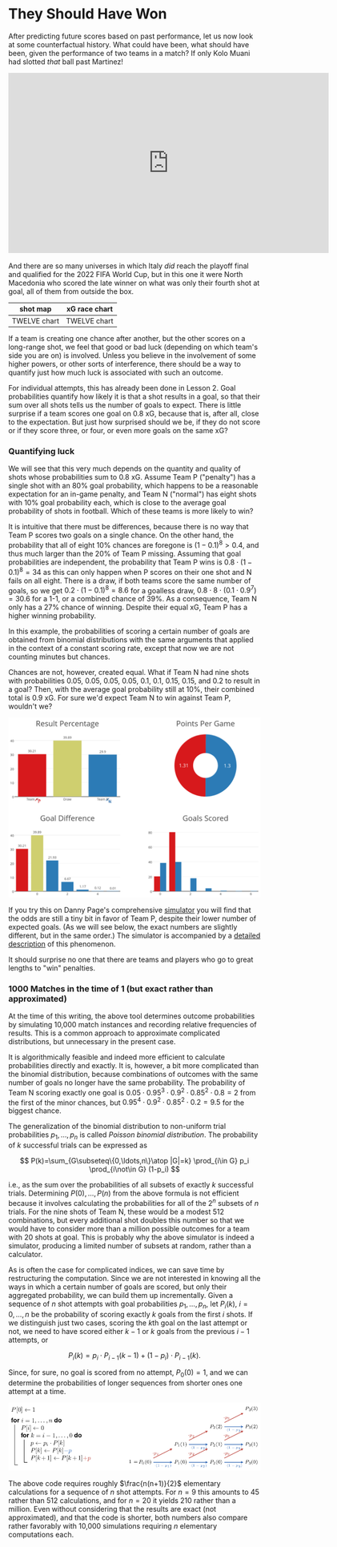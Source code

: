 They Should Have Won
====================

After predicting future scores based on past performance,
let us now look at some counterfactual history. 
What could have been, what should have been,
given the performance of two teams in a match?
If only Kolo Muani had slotted _that_ ball past Martinez!

<iframe width="640" height="360" src="https://youtu.be/zhEWqfP6V_w?t=87" title="YouTube video player" frameborder="0" allow="accelerometer; autoplay; clipboard-write; encrypted-media; gyroscope; picture-in-picture" allowfullscreen></iframe> 

And there are so many universes
in which Italy _did_ reach the playoff final
and qualified for the 2022 FIFA World Cup,
but in this one it were North Macedonia who scored the late winner
on what was only their fourth shot at goal,
all of them from outside the box.

|shot map|xG race chart|
|:---:|:--:|
|TWELVE chart|TWELVE chart|

If a team is creating one chance after another, 
but the other scores on a long-range shot,
we feel that good or bad luck (depending on which team's side you are on) 
is involved. 
Unless you believe in the involvement of some higher powers,
or other sorts of interference,
there should be a way to quantify
just how much luck is associated with such an outcome.

For individual attempts, this has already been done in Lesson 2.
Goal probabilities quantify how likely it is that a shot results in a goal,
so that their sum over all shots tells us the number of goals to expect.
There is little surprise if a team scores one goal on 0.8 xG,
because that is, after all, close to the expectation. 
But just how surprised should we be, if they do not score
or if they score three, or four, or even more goals on the same xG?

### Quantifying luck

We will see that this very much depends on the quantity and quality of shots 
whose probabilities sum to 0.8 xG.
Assume Team P ("penalty") has a single shot with an 80% goal probability,
which happens to be a reasonable expectation for an in-game penalty,
and Team N ("normal") has eight shots with 10% goal probability each,
which is close to the average goal probability of shots in football.
Which of these teams is more likely to win?

It is intuitive that there must be differences,
because there is no way that Team P scores two goals on a single chance.
On the other hand,
the probability that all of eight 10% chances are foregone is $(1-0.1)^8 > 0.4$,
and thus much larger than the 20% of Team P missing.
Assuming that goal probabilities are independent, 
the probability that Team P wins is $0.8\cdot (1-0.1)^8 = 34%$
as this can only happen when P scores on their one shot and N fails on all eight.
There is a draw, if both teams score the same number of goals, 
so we get $0.2\cdot (1-0.1)^8=8.6%$ for a goalless draw,
$0.8\cdot 8\cdot(0.1\cdot 0.9^7)=30.6%$ for a 1-1,
or a combined chance of 39%.
As a consequence, Team N only has a 27% chance of winning. 
Despite their equal xG, Team P has a higher winning probability.

In this example, the probabilities of scoring a certain number of goals 
are obtained from binomial distributions
with the same arguments that applied
in the context of a constant scoring rate,
except that now we are not counting minutes but chances.

Chances are not, however, created equal.
What if Team N had nine shots with probabilities
0.05, 0.05, 0.05, 0.05,
0.1, 0.1,
0.15, 0.15,
and 0.2
to result in a goal?
Then, with the average goal probability still at 10%,
their combined total is 0.9 xG. 
For sure we'd expect Team N to win against Team P, wouldn't we?

![](../images/lesson5/DannyPageMatchSimulator.png)

If you try this on Danny Page's comprehensive
[simulator](http://dannypage.github.io/expected_goals.html?share=AwOmFYBpQ6ymCQEY6tMpm4CYA+oAHEA)
you will find that the odds are still a tiny bit in favor of Team P,
despite their lower number of expected goals.
(As we will see below, the exact numbers are slightly different, 
but in the same order.)
The simulator is accompanied by a
[detailed description](https://medium.com/@dannypage/expected-goals-just-don-t-add-up-they-also-multiply-1dfd9b52c7d0)
of this phenomenon.

It should surprise no one that there are teams and players
who go to great lengths to "win" penalties.

### 1000 Matches in the time of 1 (but exact rather than approximated)

At the time of this writing,
the above tool determines outcome probabilities by simulating 10,000 match instances
and recording relative frequencies of results. 
This is a common approach to approximate complicated distributions,
but unnecessary in the present case.

It is algorithmically feasible and indeed more efficient
to calculate probabilities directly and exactly.
It is, however, a bit more complicated than the binomial distribution,
because combinations of outcomes with the same number of goals no longer have the same probability.
The probability of Team N scoring exactly one goal
is $0.05\cdot 0.95^3\cdot 0.9^2\cdot 0.85^2\cdot 0.8=2%$ from the first of the minor chances,
but $0.95^4\cdot 0.9^2\cdot 0.85^2\cdot 0.2=9.5%$ for the biggest chance.

The generalization of the binomial distribution
to non-uniform trial probabilities $p_1,\ldots,p_n$
is called _Poisson binomial distribution_.
The probability of $k$ successful trials can be expressed as

$$ P(k)=\sum_{G\subseteq\{0,\ldots,n\}\atop |G|=k} \prod_{i\in G} p_i \prod_{i\not\in G} (1-p_i) $$

i.e., as the sum over the probabilities of all subsets of exactly $k$ successful trials.
Determining $P(0),\ldots,P(n)$ from the above formula is not efficient
because it involves calculating the probabilities for all of the $2^n$ subsets of $n$ trials.
For the nine shots of Team N, these would be a modest $512$ combinations,
but every additional shot doubles this number
so that we would have to consider more than a million possible outcomes
for a team with 20 shots at goal.
This is probably why the above simulator is indeed a simulator,
producing a limited number of subsets at random,
rather than a calculator.

As is often the case for complicated indices, 
we can save time by restructuring the computation.
Since we are not interested in knowing all the ways
in which a certain number of goals are scored, 
but only their aggregated probability,
we can build them up incrementally. 
Given a sequence of $n$ shot attempts with goal probabilities $p_1,\ldots,p_n$, 
let $P_i(k)$, $i=0,\ldots,n$ be
the probability of scoring exactly $k$ goals from the first $i$ shots. 
If we distinguish just two cases, scoring the $k$th goal on the last attempt or not, 
we need to have scored either $k-1$ or $k$ goals from the previous $i-1$ attempts,
or

$$ P_i(k)=p_i\cdot P_{i-1}(k-1) + (1-p_i)\cdot P_{i-1}(k). $$

Since, for sure, no goal is scored from no attempt, $P_0(0)=1$, 
and we can determine the probabilities of longer sequences from shorter ones one
attempt at a time.

![](../images/lesson5/AlgorithmPB.png)

The above code requires roughly $\frac{n(n+1)}{2}$ elementary calculations
for a sequence of $n$ shot attempts.
For $n=9$ this amounts to 45 rather than 512 calculations,
and for $n=20$ it yields 210 rather than a million. 
Even without considering that the results are exact (not approximated),
and that the code is shorter,
both numbers also compare rather favorably 
with 10,000 simulations requiring $n$ elementary computations each.
